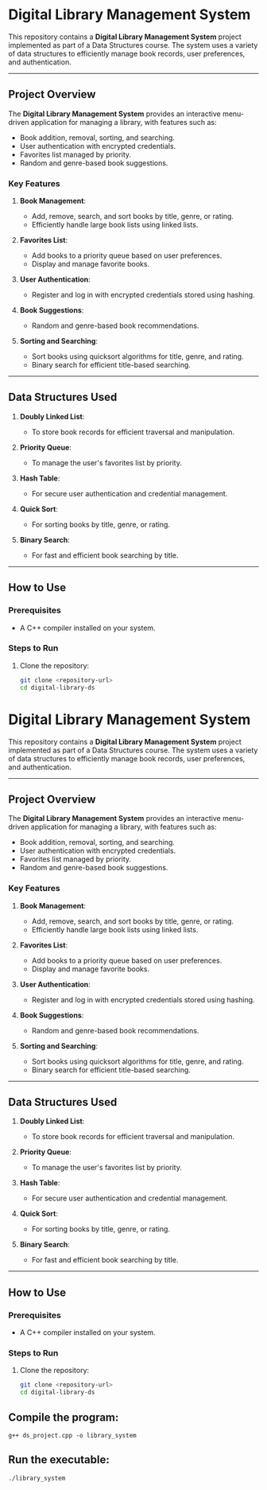 # Digital Library Management System

This repository contains a **Digital Library Management System** project implemented as part of a Data Structures course. The system uses a variety of data structures to efficiently manage book records, user preferences, and authentication.

---

## Project Overview

The **Digital Library Management System** provides an interactive menu-driven application for managing a library, with features such as:
- Book addition, removal, sorting, and searching.
- User authentication with encrypted credentials.
- Favorites list managed by priority.
- Random and genre-based book suggestions.

### Key Features
1. **Book Management**:
   - Add, remove, search, and sort books by title, genre, or rating.
   - Efficiently handle large book lists using linked lists.

2. **Favorites List**:
   - Add books to a priority queue based on user preferences.
   - Display and manage favorite books.

3. **User Authentication**:
   - Register and log in with encrypted credentials stored using hashing.

4. **Book Suggestions**:
   - Random and genre-based book recommendations.

5. **Sorting and Searching**:
   - Sort books using quicksort algorithms for title, genre, and rating.
   - Binary search for efficient title-based searching.

---

## Data Structures Used
1. **Doubly Linked List**:
   - To store book records for efficient traversal and manipulation.

2. **Priority Queue**:
   - To manage the user's favorites list by priority.

3. **Hash Table**:
   - For secure user authentication and credential management.

4. **Quick Sort**:
   - For sorting books by title, genre, or rating.

5. **Binary Search**:
   - For fast and efficient book searching by title.

---

## How to Use

### Prerequisites
- A C++ compiler installed on your system.

### Steps to Run
1. Clone the repository:
   ```bash
   git clone <repository-url>
   cd digital-library-ds
# Digital Library Management System

This repository contains a **Digital Library Management System** project implemented as part of a Data Structures course. The system uses a variety of data structures to efficiently manage book records, user preferences, and authentication.

---

## Project Overview

The **Digital Library Management System** provides an interactive menu-driven application for managing a library, with features such as:
- Book addition, removal, sorting, and searching.
- User authentication with encrypted credentials.
- Favorites list managed by priority.
- Random and genre-based book suggestions.

### Key Features
1. **Book Management**:
   - Add, remove, search, and sort books by title, genre, or rating.
   - Efficiently handle large book lists using linked lists.

2. **Favorites List**:
   - Add books to a priority queue based on user preferences.
   - Display and manage favorite books.

3. **User Authentication**:
   - Register and log in with encrypted credentials stored using hashing.

4. **Book Suggestions**:
   - Random and genre-based book recommendations.

5. **Sorting and Searching**:
   - Sort books using quicksort algorithms for title, genre, and rating.
   - Binary search for efficient title-based searching.

---

## Data Structures Used
1. **Doubly Linked List**:
   - To store book records for efficient traversal and manipulation.

2. **Priority Queue**:
   - To manage the user's favorites list by priority.

3. **Hash Table**:
   - For secure user authentication and credential management.

4. **Quick Sort**:
   - For sorting books by title, genre, or rating.

5. **Binary Search**:
   - For fast and efficient book searching by title.

---

## How to Use

### Prerequisites
- A C++ compiler installed on your system.

### Steps to Run
1. Clone the repository:
   ```bash
   git clone <repository-url>
   cd digital-library-ds
## Compile the program:
    g++ ds_project.cpp -o library_system
## Run the executable:
    ./library_system
